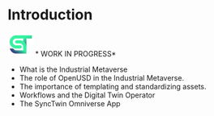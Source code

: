 # Introduction

<img src="./assets/img/synctwinlogo.png" width="10%" height="10%">
* WORK IN PROGRESS*

- What is the Industrial Metaverse
- The role of OpenUSD in the Industrial Metaverse.
- The importance of templating and standardizing assets.
- Workflows and the Digital Twin Operator
- The SyncTwin Omniverse App
